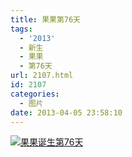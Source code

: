 ```yaml
---
title: 果果第76天
tags:
  - '2013'
  - 新生
  - 果果
  - 第76天
url: 2107.html
id: 2107
categories:
  - 图片
date: 2013-04-05 23:58:10
---
```


[![](http://photo.guolaijie.com/rooufer/uploads/2013/04/果果诞生第76天.jpg "果果诞生第76天")](http://photo.guolaijie.com/rooufer/uploads/2013/04/果果诞生第76天.jpg)
